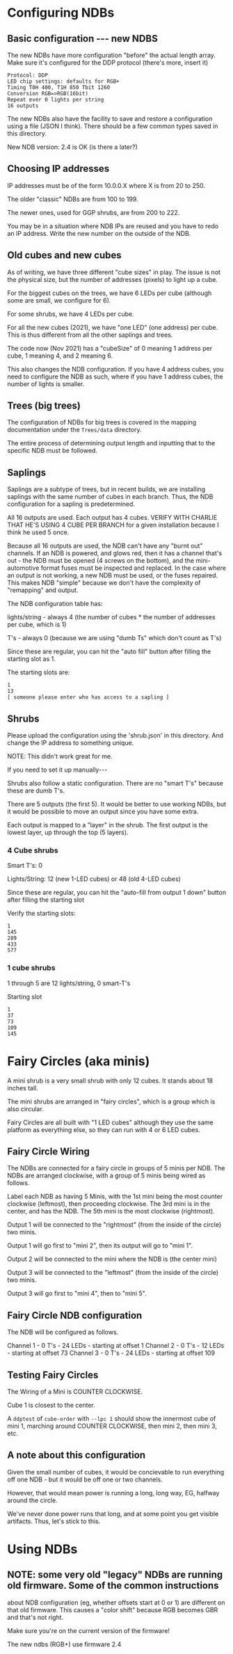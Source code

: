 # Configuring NDBs

## Basic configuration --- new NDBS

The new NDBs have more configuration "before" the actual length array. 
Make sure it's configured for the DDP protocol (there's more, insert it)

```
Protocol: DDP
LED chip settings: defaults for RGB+
Timing T0H 400, T1H 850 Tbit 1260
Conversion RGB=>RGB(16bit)
Repeat ever 0 lights per string
16 outputs
```

The new NDBs also have the facility to save and restore a configuration using a file (JSON I think).
There should be a few common types saved in this directory.

New NDB version: 2.4 is OK (is there a later?)

## Choosing IP addresses

IP addresses must be of the form 10.0.0.X where X is from 20 to 250.

The older "classic" NDBs are from 100 to 199.

The newer ones, used for GGP shrubs, are from 200 to 222.

You may be in a situation where NDB IPs are reused and you have to redo an IP address. Write the new
number on the outside of the NDB.

## Old cubes and new cubes

As of writing, we have three different "cube sizes" in play. The issue is not the physical size,
but the number of addresses (pixels) to light up a cube. 

For the biggest cubes on the trees,
we have 6 LEDs per cube (although some are small, we configure for 6).

For some shrubs, we have 4 LEDs per cube.

For all the new cubes (2021), we have "one LED" (one address) per cube. This is thus different
from all the other saplings and trees.

The code now (Nov 2021) has a "cubeSize" of 0 meaning 1 address per cube, 1 meaning 4, and 2 meaning 6.

This also changes the NDB configuration. If you have 4 address cubes, you need to configure the NDB
as such, where if you have 1 address cubes, the number of lights is smaller.
 
## Trees (big trees)

The configuration of NDBs for big trees is covered in the mapping documentation under the `Trees/data` directory.

The entire process of determining output length and inputting that to the specific NDB must be followed.

## Saplings

Saplings are a subtype of trees, but in recent builds, we are installing saplings with the same number of cubes in
each branch. Thus, the NDB configuration for a sapling is predetermined.

All 16 outputs are used. Each output has 4 cubes. VERIFY WITH CHARLIE THAT HE'S USING 4 CUBE PER BRANCH for a given
installation because I think he used 5 once.

Because all 16 outputs are used, the NDB can't have any "burnt out" channels. If an NDB is powered, and glows red,
then it has a channel that's out - the NDB must be opened (4 screws on the bottom), and the mini-automotive format
fuses must be inspected and replaced. In the case where an output is not working, a new NDB must be used,
or the fuses repaired. This makes NDB "simple" because we don't have the complexity of "remapping" and output.

The NDB configuration table has:

lights/string - always 4 (the number of cubes * the number of addresses per cube, which is 1)

T's - always 0 (because we are using "dumb Ts" which don't count as T's)

Since these are regular, you can hit the "auto fill" button after filling the starting slot as 1.

The starting slots are:
```
1
13
[ someone please enter who has access to a sapling ]
```

## Shrubs

Please upload the configuration using the 'shrub.json' in this directory. And change the IP address to something unique.

NOTE: This didn't work great for me.

If you need to set it up manually---

Shrubs also follow a static configuration. There are no "smart T's" because these are dumb T's.

There are 5 outputs (the first 5). It would be better to use working NDBs, but it would be possible
to move an output since you have some extra.

Each output is mapped to a "layer" in the shrub. The first output is the lowest layer, up through the top (5 layers).

### 4 Cube shrubs

Smart T's: 0

Lights/String: 12 (new 1-LED cubes) or 48 (old 4-LED cubes)

Since these are regular, you can hit the "auto-fill from output 1 down" button after filling the starting slot

Verify the starting slots:

```
1
145
289
433
577
```

### 1 cube shrubs

1 through 5 are 12 lights/string, 0 smart-T's

Starting slot

```
1
37
73
109
145
```

# Fairy Circles (aka minis)

A mini shrub is a very small shrub with only 12 cubes. It stands about 18 inches tall.

The mini shrubs are arranged in "fairy circles", which is a group which is also
circular.

Fairy Circles are all built with "1 LED cubes" although they use the same platform
as everything else, so they can run with 4 or 6 LED cubes.

## Fairy Circle Wiring

The NDBs are connected for a fairy circle in groups of 5 minis per NDB. The NDBs are arranged
clockwise, with a group of 5 minis being wired as follows.

Label each NDB as having 5 Minis, with the 1st mini being the most counter clockwise (leftmost),
then proceeding clockwise. The 3rd mini is in the center, and has the NDB. The 5th mini
is the most clockwise (rightmost).

Output 1 will be connected to the "rightmost" (from the inside of the circle) two minis.

Output 1 will go first to "mini 2", then its output will go to "mini 1".

Output 2 will be connected to the mini where the NDB is (the center mini)

Output 3 will be connected to the "leftmost" (from the inside of the circle) two minis.

Output 3 will go first to "mini 4", then to "mini 5".

## Fairy Circle NDB configuration

The NDB will be configured as follows.

Channel 1 - 0 T's - 24 LEDs - starting at offset 1
Channel 2 - 0 T's - 12 LEDs - starting at offset 73
Channel 3 - 0 T's - 24 LEDs - starting at offset 109

## Testing Fairy Circles

The Wiring of a Mini is COUNTER CLOCKWISE.

Cube 1 is closest to the center.

A `ddptest` of `cube-order` with `--lpc 1` should show the innermost cube of mini 1, marching around COUNTER CLOCKWISE, then mini 2, then mini 3, etc.

## A note about this configuration

Given the small number of cubes, it would be concievable to run everything off one NDB - but it would be off one or two
channels. 

However, that would mean power is running a long, long way, EG, halfway around the circle.

We've never done power runs that long, and at some point you get visible artifacts. Thus, let's stick to this.

# Using NDBs

## NOTE: some very old "legacy" NDBs are running old firmware. Some of the common instructions
about NDB configuration (eg, whether offsets start at 0 or 1) are different on that old firmware.
This causes a "color shift" because RGB becomes GBR and that's not right.

Make sure you're on the current version of the firmware!

The new ndbs (RGB+) use firmware 2.4